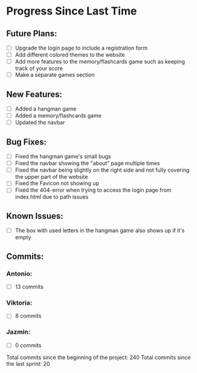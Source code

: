 # Progress Since Last Time

## Future Plans:
- [ ] Upgrade the login page to include a registration form
- [ ] Add different colored themes to the website
- [ ] Add more features to the memory/flashcards game such as keeping track of your score
- [ ] Make a separate games section

## New Features:
- [ ] Added a hangman game
- [ ] Added a memory/flashcards game
- [ ] Updated the navbar

## Bug Fixes:
- [ ] Fixed the hangman game's small bugs
- [ ] Fixed the navbar showing the "about" page multiple times
- [ ] Fixed the navbar being slightly on the right side and not fully covering the upper part of the website
- [ ] Fixed the Favicon not showing up
- [ ] Fixed the 404-error when trying to access the login page from index.html due to path issues

## Known Issues:
- [ ] The box with used letters in the hangman game also shows up if it's empty

## Commits:

### Antonio:
- [ ] 13 commits
### Viktoria:
- [ ] 8 commits
### Jazmin:
- [ ] 0 commits

Total commits since the beginning of the project: 240
Total commits since the last sprint: 20